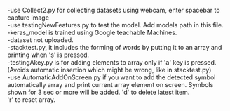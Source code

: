 -use Collect2.py for collecting datasets using webcam, enter spacebar to capture image\
-use testingNewFeatures.py to test the model. Add models path in this file.\
-keras_model is trained using Google teachable Machines.\
-dataset not uploaded.\
-stacktest.py, it includes the forming of words by putting it to an array and printing when 's' is pressed.\
-testingAkey.py is for adding elements to array only if 'a' key is pressed. (Avoids automatic insertion which might be wrong, like in stacktest.py)\
-use AutomaticAddOnScreen.py if you want to add the detected symbol automatically array and print current array element on screen. Symbols shown for 3 sec or more will be added. 'd' to delete latest item.\
'r' to reset array.
